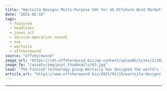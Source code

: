 ```yaml
---
title: "Wärtsilä Designs Multi-Purpose SOV for US Offshore Wind Market"
date: "2021-02-15"
tags: 
  - featured
  - headlines
  - jones act
  - service operation vessel
  - sov
  - wartsila
  - offshorewind
source: "offshorewind"
image_url: "https://cdn.offshorewind.biz/wp-content/uploads/sites/2/2021/02/15092035/W%C3%A4rtsil%C3%A4-Designs-Multi-Purpose-SOV-for-US-Offshore-Wind-Market.jpg"
image_fp: "/assets/img/post_thumbnails/63.jpg"
lead: "The Finnish technology group Wärtsilä has designed the world’s first US-flagged, Jones Act-compliant hybrid"
article_url: "https://www.offshorewind.biz/2021/02/15/wartsila-designs-multi-purpose-sov-for-us-offshore-wind-market/"
---
```


---
